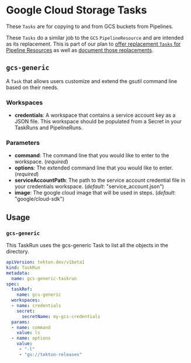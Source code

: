 # Google Cloud Storage Tasks

These `Tasks` are for copying to and from GCS buckets from Pipelines.

These `Tasks` do a similar job to the `GCS` `PipelineResource` and
are intended as its replacement. This is part of our plan to [offer replacement
`Tasks` for Pipeline Resources](https://github.com/tektoncd/catalog/issues/95)
as well as
[document those replacements](https://github.com/tektoncd/pipeline/issues/1369).

## `gcs-generic`

A `Task` that allows users customize and extend the gsutil command line based on their needs.

### Workspaces

* **credentials**: A workspace that contains a service account key as a JSON file.
    This workspace should be populated from a Secret in your TaskRuns and PipelineRuns.

### Parameters

* **command**: The command line that you would like to enter to the workspace. (_required_)
* **options**: The extended command line that you would like to enter. (_required_)
* **serviceAccountPath**: The path to the service account credential file in your credentials workspace. (_default_: "service_account.json")
* **image**: The google cloud image that will be used in steps. (_default_: "google/cloud-sdk")

## Usage


### `gcs-generic`

This TaskRun uses the gcs-generic Task to list all the objects in the directory.

```yaml
apiVersion: tekton.dev/v1beta1
kind: TaskRun
metadata:
  name: gcs-generic-taskrun
spec:
  taskRef:
    name: gcs-generic
  workspaces:
  - name: credentials
    secret:
      secretName: my-gcs-credentials
  params:
  - name: command
    value: ls
  - name: options
    value:
     - "-l"
     - "gs://tekton-releases"
```